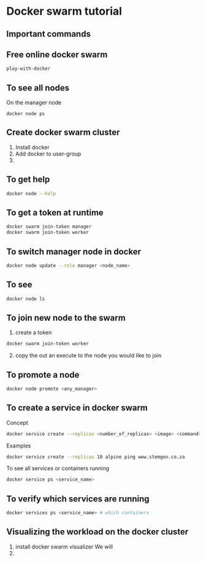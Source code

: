# Docker swarm tutorial

## Important commands

## Free online docker swarm

```bash
play-with-docker
```

## To see all nodes

On the manager node
```
docker node ps
```

## Create docker swarm cluster

1. Install docker
2. Add docker to user-group
3. 

## To get help

```bash
docker node --help
```

## To get a token at runtime

```bash
docker swarm join-token manager
docker swarm join-token worker
```

## To switch manager node in docker

```bash
docker node update --role manager <node_name>
```

## To see

```bash
docker node ls
```

## To join new node to the swarm
1. create a token

```bash
docker swarm join-token worker
```

2. copy the out an execute to the node you would like to join

## To promote a node

```bash
docker node promote <any_manager>
```

## To create a service in docker swarm

Concept
```bash
docker service create --replicas <number_of_replicas> <image> <command>
```
Examples
```bash
docker service create --replicas 10 alpine ping www.stemgon.co.za
```
To see all services or containers running
```bash
docker service ps <service_name>
```

## To verify which services are running

```bash
docker services ps <service_name> # which containers
```

## Visualizing the workload on the docker cluster

1. install docker swarm visualizer
    We will 
2. 